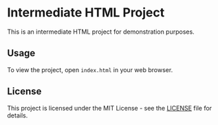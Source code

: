# Intermediate HTML Project

This is an intermediate HTML project for demonstration purposes.

## Usage

To view the project, open `index.html` in your web browser.

## License

This project is licensed under the MIT License - see the [LICENSE](LICENSE) file for details.